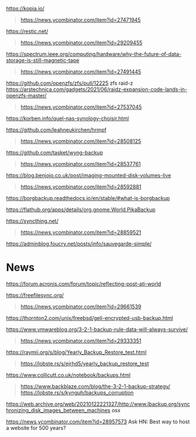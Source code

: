 https://kopia.io/
> https://news.ycombinator.com/item?id=27471945

https://restic.net/
> https://news.ycombinator.com/item?id=29209455

https://spectrum.ieee.org/computing/hardware/why-the-future-of-data-storage-is-still-magnetic-tape
> https://news.ycombinator.com/item?id=27491445

https://github.com/openzfs/zfs/pull/12225 zfs raid-z
https://arstechnica.com/gadgets/2021/06/raidz-expansion-code-lands-in-openzfs-master/
> https://news.ycombinator.com/item?id=27537045

https://korben.info/quel-nas-synology-choisir.html

https://github.com/leahneukirchen/hrmpf
> https://news.ycombinator.com/item?id=28508125

https://github.com/tasket/wyng-backup
> https://news.ycombinator.com/item?id=28537761

https://blog.benjojo.co.uk/post/imaging-mounted-disk-volumes-live
> https://news.ycombinator.com/item?id=28592881

https://borgbackup.readthedocs.io/en/stable/#what-is-borgbackup

https://flathub.org/apps/details/org.gnome.World.PikaBackup

https://syncthing.net/
> https://news.ycombinator.com/item?id=28859521

https://adminblog.foucry.net/posts/info/sauvegarde-simple/

# News
https://forum.acronis.com/forum/topic/reflecting-post-ati-world

https://freefilesync.org/
> https://news.ycombinator.com/item?id=29661539

https://thornton2.com/unix/freebsd/geli-encrypted-usb-backup.html

https://www.vmwareblog.org/3-2-1-backup-rule-data-will-always-survive/
> https://news.ycombinator.com/item?id=29333351

https://raymii.org/s/blog/Yearly_Backup_Restore_test.html
> https://lobste.rs/s/ejrhd5/yearly_backup_restore_test

https://www.collicutt.co.uk/notebook/backups.html
> https://www.backblaze.com/blog/the-3-2-1-backup-strategy/
> https://lobste.rs/s/kynguh/backups_corruption

https://web.archive.org/web/20210122221327/http://www.lbackup.org/synchronizing_disk_images_between_machines osx

https://news.ycombinator.com/item?id=28957573 Ask HN: Best way to host a website for 500 years?

